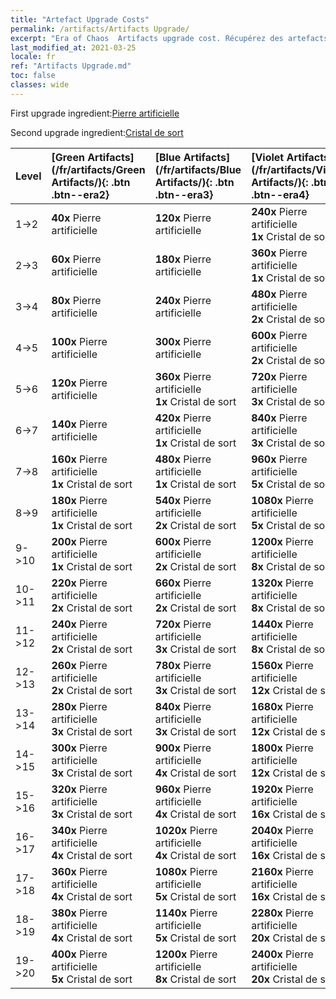 ```yaml
---
title: "Artefact Upgrade Costs"
permalink: /artifacts/Artifacts Upgrade/
excerpt: "Era of Chaos  Artifacts upgrade cost. Récupérez des artefacts pour améliorer les caractéristiques de vos Héros et déverrouiller de puissantes compétences."
last_modified_at: 2021-03-25
locale: fr
ref: "Artifacts Upgrade.md"
toc: false
classes: wide
---
```


  First upgrade ingredient:[Pierre artificielle](/fr/Items/art_188/)

  Second upgrade ingredient:[Cristal de sort](/fr/Items/art_189/)

  |  Level  | [Green Artifacts](/fr/artifacts/Green Artifacts/){: .btn .btn--era2} | [Blue Artifacts](/fr/artifacts/Blue Artifacts/){: .btn .btn--era3} | [Violet Artifacts](/fr/artifacts/Violet Artifacts/){: .btn .btn--era4} | [Orange Artifacts](/fr/artifacts/Orange Artifacts/){: .btn .btn--era5} |
  |:--------|:-------|:-------|:-------|:-------|
  | 1->2 | **40x** Pierre artificielle | **120x** Pierre artificielle | **240x** Pierre artificielle<br/> **1x** Cristal de sort | **400x** Pierre artificielle<br/> **2x** Cristal de sort |
  | 2->3 | **60x** Pierre artificielle | **180x** Pierre artificielle | **360x** Pierre artificielle<br/> **1x** Cristal de sort | **600x** Pierre artificielle<br/> **2x** Cristal de sort |
  | 3->4 | **80x** Pierre artificielle | **240x** Pierre artificielle | **480x** Pierre artificielle<br/> **2x** Cristal de sort | **800x** Pierre artificielle<br/> **3x** Cristal de sort |
  | 4->5 | **100x** Pierre artificielle | **300x** Pierre artificielle | **600x** Pierre artificielle<br/> **2x** Cristal de sort | **1000x** Pierre artificielle<br/> **3x** Cristal de sort |
  | 5->6 | **120x** Pierre artificielle | **360x** Pierre artificielle<br/> **1x** Cristal de sort | **720x** Pierre artificielle<br/> **3x** Cristal de sort | **1200x** Pierre artificielle<br/> **5x** Cristal de sort |
  | 6->7 | **140x** Pierre artificielle | **420x** Pierre artificielle<br/> **1x** Cristal de sort | **840x** Pierre artificielle<br/> **3x** Cristal de sort | **1400x** Pierre artificielle<br/> **5x** Cristal de sort |
  | 7->8 | **160x** Pierre artificielle<br/> **1x** Cristal de sort | **480x** Pierre artificielle<br/> **1x** Cristal de sort | **960x** Pierre artificielle<br/> **5x** Cristal de sort | **1600x** Pierre artificielle<br/> **8x** Cristal de sort |
  | 8->9 | **180x** Pierre artificielle<br/> **1x** Cristal de sort | **540x** Pierre artificielle<br/> **2x** Cristal de sort | **1080x** Pierre artificielle<br/> **5x** Cristal de sort | **1800x** Pierre artificielle<br/> **8x** Cristal de sort |
  | 9->10 | **200x** Pierre artificielle<br/> **1x** Cristal de sort | **600x** Pierre artificielle<br/> **2x** Cristal de sort | **1200x** Pierre artificielle<br/> **8x** Cristal de sort | **2000x** Pierre artificielle<br/> **12x** Cristal de sort |
  | 10->11 | **220x** Pierre artificielle<br/> **2x** Cristal de sort | **660x** Pierre artificielle<br/> **2x** Cristal de sort | **1320x** Pierre artificielle<br/> **8x** Cristal de sort | **2200x** Pierre artificielle<br/> **12x** Cristal de sort |
  | 11->12 | **240x** Pierre artificielle<br/> **2x** Cristal de sort | **720x** Pierre artificielle<br/> **3x** Cristal de sort | **1440x** Pierre artificielle<br/> **8x** Cristal de sort | **2400x** Pierre artificielle<br/> **16x** Cristal de sort |
  | 12->13 | **260x** Pierre artificielle<br/> **2x** Cristal de sort | **780x** Pierre artificielle<br/> **3x** Cristal de sort | **1560x** Pierre artificielle<br/> **12x** Cristal de sort | **2600x** Pierre artificielle<br/> **16x** Cristal de sort |
  | 13->14 | **280x** Pierre artificielle<br/> **3x** Cristal de sort | **840x** Pierre artificielle<br/> **3x** Cristal de sort | **1680x** Pierre artificielle<br/> **12x** Cristal de sort | **2800x** Pierre artificielle<br/> **20x** Cristal de sort |
  | 14->15 | **300x** Pierre artificielle<br/> **3x** Cristal de sort | **900x** Pierre artificielle<br/> **4x** Cristal de sort | **1800x** Pierre artificielle<br/> **12x** Cristal de sort | **3000x** Pierre artificielle<br/> **20x** Cristal de sort |
  | 15->16 | **320x** Pierre artificielle<br/> **3x** Cristal de sort | **960x** Pierre artificielle<br/> **4x** Cristal de sort | **1920x** Pierre artificielle<br/> **16x** Cristal de sort | **3200x** Pierre artificielle<br/> **25x** Cristal de sort |
  | 16->17 | **340x** Pierre artificielle<br/> **4x** Cristal de sort | **1020x** Pierre artificielle<br/> **4x** Cristal de sort | **2040x** Pierre artificielle<br/> **16x** Cristal de sort | **3400x** Pierre artificielle<br/> **25x** Cristal de sort |
  | 17->18 | **360x** Pierre artificielle<br/> **4x** Cristal de sort | **1080x** Pierre artificielle<br/> **5x** Cristal de sort | **2160x** Pierre artificielle<br/> **16x** Cristal de sort | **3600x** Pierre artificielle<br/> **30x** Cristal de sort |
  | 18->19 | **380x** Pierre artificielle<br/> **4x** Cristal de sort | **1140x** Pierre artificielle<br/> **5x** Cristal de sort | **2280x** Pierre artificielle<br/> **20x** Cristal de sort | **3800x** Pierre artificielle<br/> **30x** Cristal de sort |
  | 19->20 | **400x** Pierre artificielle<br/> **5x** Cristal de sort | **1200x** Pierre artificielle<br/> **8x** Cristal de sort | **2400x** Pierre artificielle<br/> **20x** Cristal de sort | **4000x** Pierre artificielle<br/> **35x** Cristal de sort |
